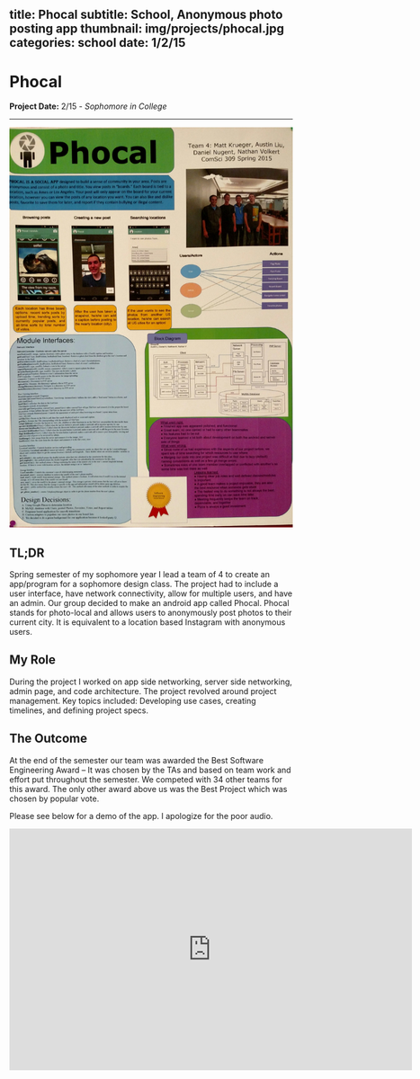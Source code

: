 title: Phocal
subtitle: School, Anonymous photo posting app
thumbnail: img/projects/phocal.jpg
categories: school
date: 1/2/15
---
# Phocal
**Project Date:** 2/15 - *Sophomore in College*

---

![poster](img/projects/phocal-poster.jpg)

## TL;DR
Spring semester of my sophomore year I lead a team of 4 to create an app/program for a sophomore design class. The project had to include a user interface, have network connectivity, allow for multiple users, and have an admin. Our group decided to make an android app called Phocal. Phocal stands for photo-local and allows users to anonymously post photos to their current city. It is equivalent to a location based Instagram with anonymous users.

## My Role
During the project I worked on app side networking, server side networking, admin page, and code architecture. The project revolved around project management. Key topics included: Developing use cases, creating timelines, and defining project specs.

## The Outcome
At the end of the semester our team was awarded the Best Software Engineering Award – It was chosen by the TAs and based on team work and effort put throughout the semester. We competed with 34 other teams for this award. The only other award above us was the Best Project which was chosen by popular vote.

Please see below for a demo of the app. I apologize for the poor audio.

<iframe width="716" height="430" src="https://www.youtube.com/embed/3MIchogv2os" frameborder="0" allowfullscreen></iframe>
